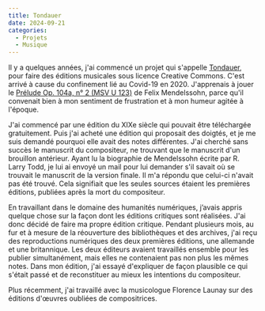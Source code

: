 ```yaml
---
title: Tondauer
date: 2024-09-21
categories:
  - Projets
  - Musique
---
```


Il y a quelques années, j'ai commencé un projet qui s'appelle [Tondauer](https://tondauer.art/fr/), pour faire des éditions musicales sous licence Creative Commons. C'est arrivé à cause du confinement lié au Covid-19 en 2020. J'apprenais à jouer le
[Prélude Op. 104a, n° 2 (MSV U 123)](https://tondauer.art/fr/2021/03/mendelssohn-prelude-mwv-u-123/) de Felix Mendelssohn, parce qu'il convenait bien à mon sentiment de frustration et à mon humeur agitée à l'époque.

J'ai commencé par une édition du XIXe siècle qui pouvait être téléchargée gratuitement. Puis j'ai acheté une édition qui proposait des doigtés, et je me suis demandé pourquoi elle avait des notes différentes. J'ai cherché sans succès le manuscrit du compositeur, ne trouvant que le manuscrit d'un brouillon antérieur. Ayant lu la biographie de Mendelssohn écrite par R. Larry Todd, je lui ai envoyé un mail pour lui demander s'il savait où se trouvait le manuscrit de la version finale. Il m'a répondu que celui-ci n'avait pas été trouvé. Cela signifiait que les seules sources étaient les premières éditions, publiées après la mort du compositeur.

En travaillant dans le domaine des humanités numériques, j’avais appris quelque chose sur la façon dont les éditions critiques sont réalisées. J'ai donc décidé de faire ma propre édition critique. Pendant plusieurs mois, au fur et à mesure de la réouverture des bibliothèques et des archives, j'ai reçu des reproductions numériques des deux premières éditions, une allemande et une britannique. Les deux éditeurs avaient travaillés ensemble pour les publier simultanément, mais elles ne contenaient pas non plus les mêmes notes. Dans mon édition, j'ai essayé d'expliquer de façon plausible ce qui s'était passé et de reconstituer au mieux les intentions du compositeur.

Plus récemment, j'ai travaillé avec la musicologue Florence Launay sur des éditions d'œuvres oubliées de compositrices.
